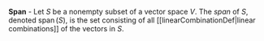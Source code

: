 **Span** - Let $S$ be a nonempty subset of a vector space $V.$ The *span* of $S,$ denoted $\operatorname{span}(S),$ is the set consisting of all [[linearCombinationDef|linear combinations]] of the vectors in $S.$ 